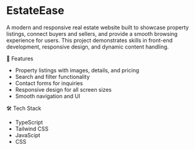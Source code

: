# EstateEase
A modern and responsive real estate website built to showcase property listings, connect buyers and sellers, and provide a smooth browsing experience for users. This project demonstrates skills in front-end development, responsive design, and dynamic content handling.

🚀 Features
<ul>
  <li>Property listings with images, details, and pricing</li>
  <li>Search and filter functionality</li>
  <li>Contact forms for inquiries</li>
  <li>Responsive design for all screen sizes</li>
  <li>Smooth navigation and UI</li>
</ul>

🛠️ Tech Stack

<ul>
  <li>TypeScript</li>
  <li>Tailwind CSS</li>
  <li>JavaScipt</li>
  <li>CSS</li>
</ul>
